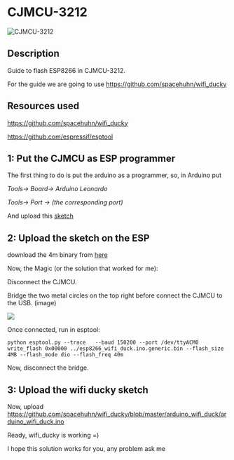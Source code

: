 
# CJMCU-3212

![CJMCU-3212](https://i.imgur.com/z7lX4eF.jpg)

## Description 

Guide to flash ESP8266 in CJMCU-3212. 

For the guide we are going to use https://github.com/spacehuhn/wifi_ducky 

## Resources used

https://github.com/spacehuhn/wifi_ducky

https://github.com/espressif/esptool


## 1: Put the CJMCU as ESP programmer

The first thing to do is put the arduino as a programmer, so, in Arduino put 

  *Tools-> Board-> Arduino Leonardo*

  *Tools-> Port -> (the corresponding port)*

And upload this [sketch](https://github.com/puckk/CJMCU-3212/blob/master/step1.ino)


## 2: Upload the sketch on the ESP

download the 4m binary from [here](https://github.com/spacehuhn/wifi_ducky/releases)

Now, the Magic (or the solution that worked for me):

Disconnect the CJMCU.

Bridge the two metal circles on the top right before connect the CJMCU to the USB. (image)

![](https://i.imgur.com/5ght4Uu.jpg)

Once connected, run in esptool:

```
python esptool.py --trace   --baud 150200 --port /dev/ttyACM0 write_flash 0x00000 ../esp8266_wifi_duck.ino.generic.bin --flash_size 4MB --flash_mode dio --flash_freq 40m
```

Now, disconnect the bridge.


## 3: Upload the wifi ducky sketch

Now, upload https://github.com/spacehuhn/wifi_ducky/blob/master/arduino_wifi_duck/arduino_wifi_duck.ino

Ready, wifi_ducky is working =)

I hope this solution works for you, any problem ask me
